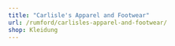 ```yaml
---
title: "Carlisle's Apparel and Footwear"
url: /rumford/carlisles-apparel-and-footwear/
shop: Kleidung
---
```

